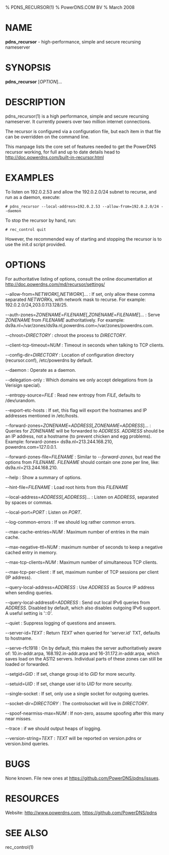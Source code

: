 % PDNS_RECURSOR(1)
% PowerDNS.COM BV
% March 2008

# NAME
**pdns_recursor** - high-performance, simple and secure recursing nameserver

# SYNOPSIS
**pdns_recursor** [*OPTION*]...

# DESCRIPTION
pdns_recursor(1) is a high performance,  simple  and  secure  recursing
nameserver.  It currently powers over two million internet connections.

The recursor is configured via a configuration file, but each  item  in
that file can be overridden on the command line.

This  manpage lists the core set of features needed to get the PowerDNS
recursor  working,  for  full  and  up  to   date   details   head   to
http://doc.powerdns.com/built-in-recursor.html

# EXAMPLES
To listen on 192.0.2.53 and allow the 192.0.2.0/24 subnet to recurse, and run
as a daemon, execute:

`# pdns_recursor --local-address=192.0.2.53 --allow-from=192.0.2.0/24 --daemon`

To stop the recursor by hand, run:

`# rec_control quit`

However, the recommended way of starting and stopping the recursor is to use
the init.d script provided.

# OPTIONS
For authoritative listing of options, consult the online documentation at
http://doc.powerdns.com/md/recursor/settings/

--allow-from=*NETWORK*[,*NETWORK*]...
:    If set, only allow these comma separated *NETWORK*s, with network mask to
     recurse. For example: 192.0.2.0/24,203.0.113.128/25.

--auth-zones=*ZONENAME*=*FILENAME*[,*ZONENAME*=*FILENAME*]...
:    Serve *ZONENAME* from *FILENAME* authoritatively. For example:
     ds9a.nl=/var/zones/ds9a.nl,powerdns.com=/var/zones/powerdns.com.

--chroot=*DIRECTORY*
:    chroot the process to *DIRECTORY*.

--client-tcp-timeout=*NUM*
:    Timeout in seconds when talking to TCP clients.

--config-dir=*DIRECTORY*
:    Location of configuration directory (recursor.conf), /etc/powerdns by
     default.

--daemon
:    Operate as a daemon.

--delegation-only
:    Which domains we only accept delegations from (a Verisign special).

--entropy-source=*FILE*
:    Read new entropy from *FILE*, defaults to /dev/urandom.

--export-etc-hosts
:    If set, this flag will export the hostnames and IP addresses mentioned in
     /etc/hosts.

--forward-zones=*ZONENAME*=*ADDRESS*[,*ZONENAME*=*ADDRESS*]...
:    Queries for *ZONENAME* will be forwarded to *ADDRESS*. *ADDRESS*
     should be an IP address, not a hostname (to prevent chicken and egg
     problems). Example:
     forward-zones= ds9a.nl=213.244.168.210, powerdns.com=127.0.0.1.

--forward-zones-file=*FILENAME*
:    Similar to *--forward-zones*, but read the options from *FILENAME*.
     *FILENAME* should contain one zone per line, like: ds9a.nl=213.244.168.210.

--help
:    Show a summary of options.

--hint-file=*FILENAME*
:    Load root hints from this *FILENAME*

--local-address=*ADDRESS*[,*ADDRESS*]...
:    Listen on *ADDRESS*, separated by spaces or commas.

--local-port=*PORT*
:    Listen on *PORT*.

--log-common-errors
:    If we should log rather common errors.

--max-cache-entries=*NUM*
:    Maximum number of entries in the main cache.

--max-negative-ttl=*NUM*
:    maximum number of seconds to keep a negative cached entry in memory.

--max-tcp-clients=*NUM*
:    Maximum number of simultaneous TCP clients.

--max-tcp-per-client
:    If set, maximum number of TCP sessions per client (IP address).

--query-local-address=*ADDRESS*
:    Use *ADDRESS* as Source IP address when sending queries.

--query-local-address6=*ADDRESS*
:    Send out local IPv6 queries from *ADDRESS*. Disabled by default,
     which also disables outgoing IPv6 support. A useful setting is
     '::0'.

--quiet
:    Suppress logging of questions and answers.

--server-id=*TEXT*
:    Return *TEXT* when queried for 'server.id' TXT, defaults to hostname.

--serve-rfc1918
:    On by default, this makes the server authoritatively aware of:
     10.in-addr.arpa, 168.192.in-addr.arpa and 16-31.172.in-addr.arpa, which
     saves load on the AS112 servers. Individual parts of these zones can still
     be loaded or forwarded.

--setgid=*GID*
:    If set, change group id to *GID* for more security.

--setuid=*UID*
:    If set, change user id to *UID* for more security.

--single-socket
:    If set, only use a single socket for outgoing queries.

--socket-dir=*DIRECTORY*
:    The controlsocket will live in *DIRECTORY*.

--spoof-nearmiss-max=*NUM*
:    If non-zero, assume spoofing after this many near misses.

--trace
:    if we should output heaps of logging.

--version-string=*TEXT*
:    *TEXT* will be reported on version.pdns or version.bind queries.

# BUGS
None known. File new ones at https://github.com/PowerDNS/pdns/issues.

# RESOURCES
Website: http://www.powerdns.com, https://github.com/PowerDNS/pdns

# SEE ALSO
rec_control(1)
